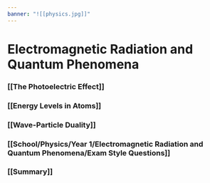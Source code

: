 ```yaml
---
banner: "![[physics.jpg]]"
---
```

# Electromagnetic Radiation and Quantum Phenomena

### [[The Photoelectric Effect]]

### [[Energy Levels in Atoms]]

### [[Wave-Particle Duality]]

### [[School/Physics/Year 1/Electromagnetic Radiation and Quantum Phenomena/Exam Style Questions]]

### [[Summary]]

